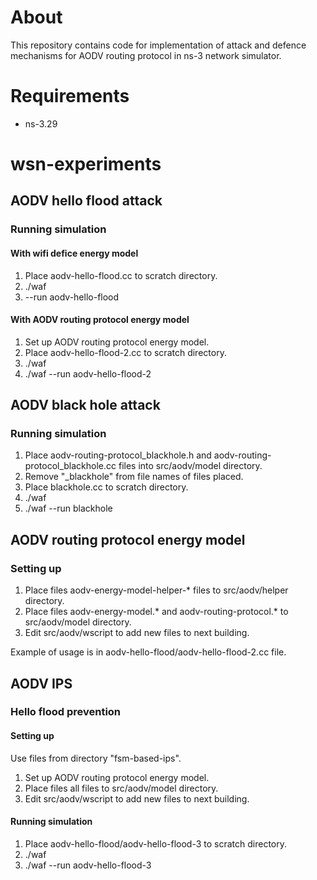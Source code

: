 # About
This repository contains code for implementation of attack and defence mechanisms for AODV routing protocol in ns-3 network simulator.

# Requirements
- ns-3.29

# wsn-experiments

## AODV hello flood attack

### Running simulation

#### With wifi defice energy model

1. Place aodv-hello-flood.cc to scratch directory.
2. ./waf
3. --run aodv-hello-flood

#### With AODV routing protocol energy model

1. Set up AODV routing protocol energy model.
2. Place aodv-hello-flood-2.cc to scratch directory.
3. ./waf
4. ./waf --run aodv-hello-flood-2

## AODV black hole attack

### Running simulation

1. Place aodv-routing-protocol_blackhole.h and aodv-routing-protocol_blackhole.cc files into src/aodv/model directory.
2. Remove "_blackhole" from file names of files placed.
3. Place blackhole.cc to scratch directory.
4. ./waf
5. ./waf --run blackhole

## AODV routing protocol energy model

### Setting up

1. Place files aodv-energy-model-helper-* files to src/aodv/helper directory.
2. Place files aodv-energy-model.* and aodv-routing-protocol.* to src/aodv/model directory.
3. Edit src/aodv/wscript to add new files to next building.

Example of usage is in aodv-hello-flood/aodv-hello-flood-2.cc file.

## AODV IPS

### Hello flood prevention

#### Setting up

Use files from directory "fsm-based-ips".

1. Set up AODV routing protocol energy model.
2. Place files all files to src/aodv/model directory.
3. Edit src/aodv/wscript to add new files to next building.

#### Running simulation

1. Place aodv-hello-flood/aodv-hello-flood-3 to scratch directory.
2. ./waf
3. ./waf --run aodv-hello-flood-3
